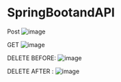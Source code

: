 # SpringBootandAPI
Post
![image](https://user-images.githubusercontent.com/121360095/224208163-e428b3eb-937c-4432-ae64-d2905e1ca1e3.png)

GET
![image](https://user-images.githubusercontent.com/121360095/224209367-72b9369b-bc37-4dd4-8b91-b613da03ed21.png)


DELETE BEFORE:
![image](https://user-images.githubusercontent.com/121360095/224211564-e1569e28-e21a-4c1f-8c98-dc365d712dad.png)

DELETE AFTER : 
![image](https://user-images.githubusercontent.com/121360095/224211870-3714f1b9-aeb5-40db-a6bb-6a4a96ef619c.png)

